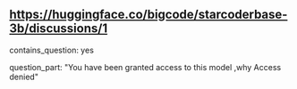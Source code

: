 ## https://huggingface.co/bigcode/starcoderbase-3b/discussions/1

contains_question: yes

question_part: "You have been granted access to this model ,why  Access denied"